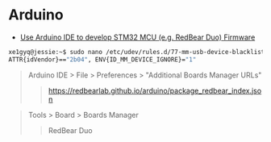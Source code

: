 # Arduino


- [Use Arduino IDE to develop STM32 MCU (e.g. RedBear Duo) Firmware](https://github.com/redbear/STM32-Arduino)

```sh
xe1gyq@jessie:~$ sudo nano /etc/udev/rules.d/77-mm-usb-device-blacklist.rules
ATTR{idVendor}=="2b04", ENV{ID_MM_DEVICE_IGNORE}="1"
```

> Arduino IDE > File > Preferences > "Additional Boards Manager URLs"
> > https://redbearlab.github.io/arduino/package_redbear_index.json

> Tools > Board > Boards Manager
> > RedBear Duo


